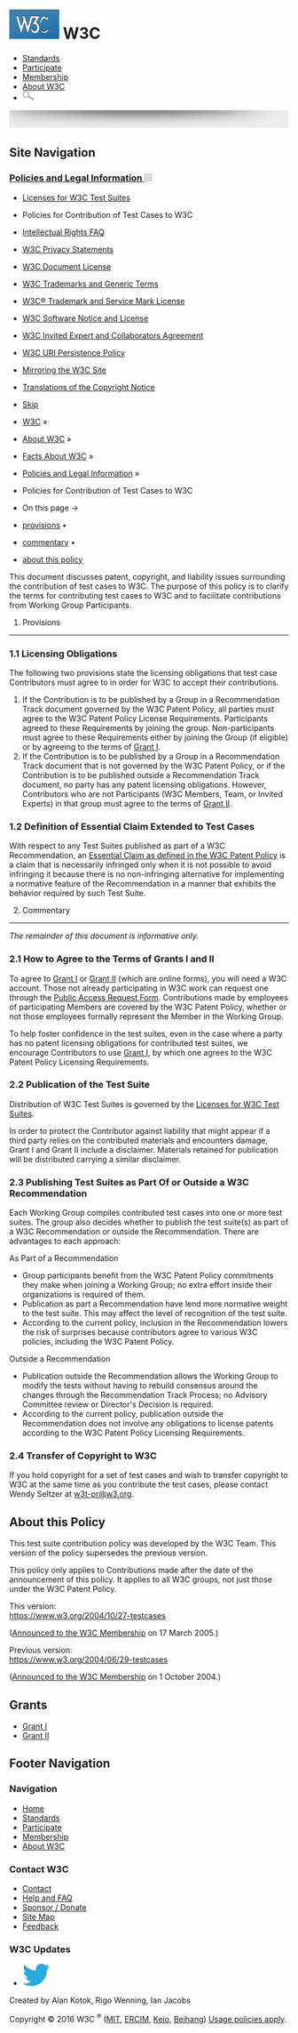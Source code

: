 # [<img src="/2008/site/images/logo-w3c-mobile-lg" alt="W3C" width="90" height="53" />](/) <span class="alt-logo">W3C</span>

- [Standards](/standards/)
- [Participate](/participate/)
- [Membership](/Consortium/membership)
- [About W3C](/Consortium/)
- <img src="/2008/site/images/search-button" alt="Search" class="submit" width="21" height="17" />

<img src="/2008/site/images/logo-shadow" style="width:100.0%" height="32" />

## Site Navigation

### <span class="ribbon">[Policies and Legal Information <img src="/2008/site/images/header-link" alt="Header link" class="header-link" width="13" height="13" />](/Consortium/Legal/ipr-notice.html "Up to Policies and Legal Information")</span>

- [Licenses for W3C Test Suites](/Consortium/Legal/2008/04-testsuite-copyright.html)
- <span class="current">Policies for Contribution of Test Cases to W3C</span>
- [Intellectual Rights FAQ](/Consortium/Legal/IPR-FAQ)
- [W3C Privacy Statements](/Consortium/Legal/privacy-statement-20000612.html)
- [W3C Document License](/Consortium/Legal/copyright-documents)
- [W3C Trademarks and Generic Terms](/Consortium/Legal/2002/trademarks-20021231.html)
- [W3C® Trademark and Service Mark License](/Consortium/Legal/trademark-license)
- [W3C Software Notice and License](/Consortium/Legal/copyright-software)
- [W3C Invited Expert and Collaborators Agreement](/Consortium/Legal/collaborators-agreement)
- [W3C URI Persistence Policy](/Consortium/Persistence.html)
- [Mirroring the W3C Site](/1999/10/21-mirroring-policy.html)
- [Translations of the Copyright Notice](/Consortium/Legal/2006/08-copyright-translations.html)

- [Skip](#w3c_content_body "Skip to content (e.g., when browsing via audio)")
- [W3C](/) <span class="cr">»</span>
- [About W3C](/Consortium/) <span class="cr">»</span>
- [Facts About W3C](/Consortium/facts.html) <span class="cr">»</span>
- [Policies and Legal Information](/Consortium/Legal/ipr-notice.html) <span class="cr">»</span>
- Policies for Contribution of Test Cases to W3C

- On this page →
- [provisions](#provisions)<span class="bullet"> • </span>
- [commentary](#commentary)<span class="bullet"> • </span>
- [about this policy](#about)

This document discusses patent, copyright, and liability issues surrounding the contribution of test cases to W3C. The purpose of this policy is to clarify the terms for contributing test cases to W3C and to facilitate contributions from Working Group Participants.

1. <span id="provisions">Provisions</span>

---

### 1.1 Licensing Obligations

The following two provisions state the licensing obligations that test case Contributors must agree to in order for W3C to accept their contributions.

1.  If the Contribution is to be published by a Group in a Recommendation Track document governed by the W3C Patent Policy, all parties must agree to the W3C Patent Policy License Requirements. Participants agreed to these Requirements by joining the group. Non-participants must agree to these Requirements either by joining the Group (if eligible) or by agreeing to the terms of [Grant I](https://www.w3.org/2002/09/wbs/1/testgrants-200409/).
2.  If the Contribution is to be published by a Group in a Recommendation Track document that is not governed by the W3C Patent Policy, or if the Contribution is to be published outside a Recommendation Track document, no party has any patent licensing obligations. However, Contributors who are not Participants (W3C Members, Team, or Invited Experts) in that group must agree to the terms of [Grant II](https://www.w3.org/2002/09/wbs/1/testgrants2-200409/).

### 1.2 Definition of Essential Claim Extended to Test Cases

With respect to any Test Suites published as part of a W3C Recommendation, an [Essential Claim as defined in the W3C Patent Policy](https://www.w3.org/Consortium/Patent-Policy-20040205/#def-essential) is a claim that is necessarily infringed only when it is not possible to avoid infringing it because there is no non-infringing alternative for implementing a normative feature of the Recommendation in a manner that exhibits the behavior required by such Test Suite.

2. <span id="commentary">Commentary</span>

---

_The remainder of this document is informative only._

### 2.1 How to Agree to the Terms of Grants I and II

To agree to [Grant I](https://www.w3.org/2002/09/wbs/1/testgrants-200409/) or [Grant II](https://www.w3.org/2002/09/wbs/1/testgrants2-200409/) (which are online forms), you will need a W3C account. Those not already participating in W3C work can request one through the [Public Access Request Form](http://cgi.w3.org/MemberAccess/Public). Contributions made by employees of participating Members are covered by the W3C Patent Policy, whether or not those employees formally represent the Member in the Working Group.

To help foster confidence in the test suites, even in the case where a party has no patent licensing obligations for contributed test suites, we encourage Contributors to use [Grant I](https://www.w3.org/2002/09/wbs/1/testgrants-200409/), by which one agrees to the W3C Patent Policy Licensing Requirements.

### 2.2 Publication of the Test Suite

Distribution of W3C Test Suites is governed by the [Licenses for W3C Test Suites](../../Consortium/Legal/2008/04-testsuite-copyright).

In order to protect the Contributor against liability that might appear if a third party relies on the contributed materials and encounters damage, Grant I and Grant II include a disclaimer. Materials retained for publication will be distributed carrying a similar disclaimer.

### <span id="proscons">2.3 Publishing Test Suites as Part Of or Outside a W3C Recommendation</span>

Each Working Group compiles contributed test cases into one or more test suites. The group also decides whether to publish the test suite(s) as part of a W3C Recommendation or outside the Recommendation. There are advantages to each approach:

As Part of a Recommendation

- Group participants benefit from the W3C Patent Policy commitments they make when joining a Working Group; no extra effort inside their organizations is required of them.
- Publication as part a Recommendation have lend more normative weight to the test suite. This may affect the level of recognition of the test suite.
- According to the current policy, inclusion in the Recommendation lowers the risk of surprises because contributors agree to various W3C policies, including the W3C Patent Policy.

Outside a Recommendation

- Publication outside the Recommendation allows the Working Group to modify the tests without having to rebuild consensus around the changes through the Recommendation Track Process; no Advisory Committee review or Director's Decision is required.
- According to the current policy, publication outside the Recommendation does not involve any obligations to license patents according to the W3C Patent Policy Licensing Requirements.

### <span id="transfer">2.4 Transfer of Copyright to W3C</span>

If you hold copyright for a set of test cases and wish to transfer copyright to W3C at the same time as you contribute the test cases, please contact Wendy Seltzer at w3t-pr@w3.org.

## <span id="about">About this Policy</span>

This test suite contribution policy was developed by the W3C Team. This version of the policy supersedes the previous version.

This policy only applies to Contributions made after the date of the announcement of this policy. It applies to all W3C groups, not just those under the W3C Patent Policy.

This version:  
<https://www.w3.org/2004/10/27-testcases>

([Announced to the W3C Membership](http://lists.w3.org/Archives/Member/chairs/2005JanMar/0107.html) on 17 March 2005.)

Previous version:  
<https://www.w3.org/2004/06/29-testcases>

([Announced to the W3C Membership](http://lists.w3.org/Archives/Member/chairs/2004OctDec/0000) on 1 October 2004.)

## Grants

- [Grant I](https://www.w3.org/2002/09/wbs/1/testgrants-200409/)
- [Grant II](https://www.w3.org/2002/09/wbs/1/testgrants2-200409/ "Item 2")

## Footer Navigation

### Navigation

- [Home](/)
- [Standards](/standards/)
- [Participate](/participate/)
- [Membership](/Consortium/membership)
- [About W3C](/Consortium/)

### Contact W3C

- [Contact](/Consortium/contact)
- [Help and FAQ](/Help/)
- [Sponsor / Donate](/Consortium/sponsor/)
- [Site Map](/Consortium/siteindex)
- [Feedback](http://lists.w3.org/Archives/Public/site-comments/)

### W3C Updates

- [<img src="/2008/site/images/Twitter_bird_logo_2012.svg" alt="Twitter" class="social-icon" height="40" />](http://twitter.com/W3C "Follow W3C on Twitter")

Created by Alan Kotok, Rigo Wenning, Ian Jacobs

Copyright © 2016 W3C <sup>®</sup> ([MIT](http://www.csail.mit.edu/), [ERCIM](http://www.ercim.org/), [Keio](http://www.keio.ac.jp/), [Beihang](http://ev.buaa.edu.cn/)) [Usage policies apply](/Consortium/Legal/ipr-notice).
